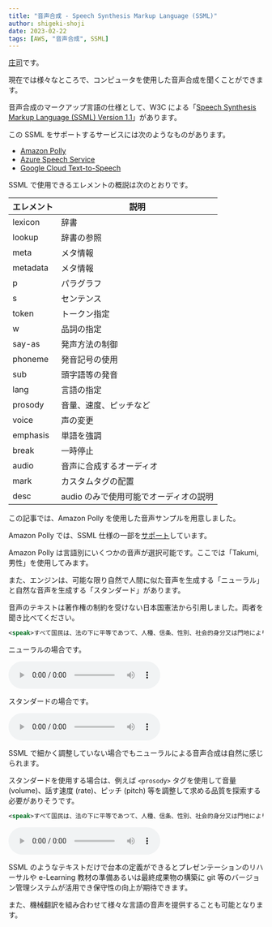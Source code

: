 ```yaml
---
title: "音声合成 - Speech Synthesis Markup Language (SSML)"
author: shigeki-shoji
date: 2023-02-22
tags: [AWS, "音声合成", SSML]
---
```


[庄司](https://github.com/edward-mamezou)です。

現在では様々なところで、コンピュータを使用した音声合成を聞くことができます。

音声合成のマークアップ言語の仕様として、W3C による「[Speech Synthesis Markup Language (SSML) Version 1.1](https://www.w3.org/TR/speech-synthesis11/)」があります。

この SSML をサポートするサービスには次のようなものがあります。

- [Amazon Polly](https://aws.amazon.com/jp/polly/)
- [Azure Speech Service](https://learn.microsoft.com/ja-jp/azure/cognitive-services/Speech-Service/)
- [Google Cloud Text-to-Speech](https://cloud.google.com/text-to-speech/docs/samples/tts-synthesize-ssml?hl=ja)

SSML で使用できるエレメントの概説は次のとおりです。

| エレメント | 説明 |
|---|---|
| lexicon | 辞書 |
| lookup | 辞書の参照 |
| meta | メタ情報 |
| metadata | メタ情報 |
| p | パラグラフ |
| s | センテンス |
| token | トークン指定 |
| w | 品詞の指定 |
| say-as | 発声方法の制御 |
| phoneme | 発音記号の使用 |
| sub | 頭字語等の発音 |
| lang | 言語の指定 |
| prosody | 音量、速度、ピッチなど |
| voice | 声の変更 |
| emphasis | 単語を強調 |
| break | 一時停止 |
| audio | 音声に合成するオーディオ |
| mark | カスタムタグの配置 |
| desc | audio のみで使用可能でオーディオの説明 |

この記事では、Amazon Polly を使用した音声サンプルを用意しました。

Amazon Polly では、SSML 仕様の一部を[サポート](https://docs.aws.amazon.com/ja_jp/polly/latest/dg/supportedtags.html)しています。

Amazon Polly は言語別にいくつかの音声が選択可能です。ここでは「Takumi, 男性」を使用してみます。

また、エンジンは、可能な限り自然で人間に似た音声を生成する「ニューラル」と自然な音声を生成する「スタンダード」があります。

音声のテキストは著作権の制約を受けない日本国憲法から引用しました。両者を聞き比べてください。

```xml
<speak>すべて国民は、法の下に平等であつて、人種、信条、性別、社会的身分又は門地により、政治的、経済的又は社会的関係において、差別されない。</speak>
```

ニューラルの場合です。

<audio controls src="/img/audio/speech_20230221154954814.mp3"></audio>

スタンダードの場合です。

<audio controls src="/img/audio/speech_20230221155002784.mp3"></audio>

SSML で細かく調整していない場合でもニューラルによる音声合成は自然に感じられます。

スタンダードを使用する場合は、例えば `<prosody>` タグを使用して音量 (volume)、話す速度 (rate)、ピッチ (pitch) 等を調整して求める品質を探索する必要がありそうです。

```xml
<speak>すべて国民は、法の下に平等であつて、人種、信条、性別、社会的身分又は門地により、政治的、経済的<prosody rate="150%">又は</prosody>社会的関係において、差別されない。</speak>
```

<audio controls src="/img/audio/speech_20230221164017732.mp3"></audio>

SSML のようなテキストだけで台本の定義ができるとプレゼンテーションのリハーサルや e-Learning 教材の準備あるいは最終成果物の構築に git 等のバージョン管理システムが活用でき保守性の向上が期待できます。

また、機械翻訳を組み合わせて様々な言語の音声を提供することも可能となります。
